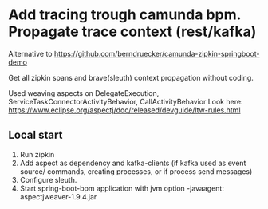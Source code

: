 # Add tracing trough camunda bpm. Propagate trace context (rest/kafka)

Alternative to https://github.com/berndruecker/camunda-zipkin-springboot-demo

Get all zipkin spans and brave(sleuth) context propagation without coding.

Used weaving aspects on 
DelegateExecution, 
ServiceTaskConnectorActivityBehavior, 
CallActivityBehavior
Look here:
https://www.eclipse.org/aspectj/doc/released/devguide/ltw-rules.html

## Local start
1) Run zipkin
2) Add aspect as dependency and kafka-clients (if kafka used as event source/ commands, creating processes, or if process send messages) 
3) Configure sleuth.
4) Start spring-boot-bpm application with jvm option -javaagent: aspectjweaver-1.9.4.jar
